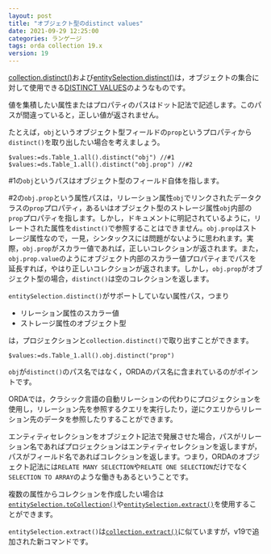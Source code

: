```yaml
---
layout: post
title: "オブジェクト型のdistinct values"
date: 2021-09-29 12:25:00
categories: ランゲージ
tags: orda collection 19.x
version: 19
---
```


[collection.distinct()](https://doc.4d.com/4Dv19/4D/19/collectiondistinct.305-5392047.ja.html)および[entitySelection.distinct()](https://doc.4d.com/4Dv19/4D/19/entitySelectiondistinct.305-5391660.ja.html)は，オブジェクトの集合に対して使用できる[DISTINCT VALUES](https://doc.4d.com/4Dv19/4D/19/DISTINCT-VALUES.301-5393149.ja.html)のようなものです。

値を集積したい属性またはプロパティのパスはドット記法で記述します。このパスが間違っていると，正しい値が返されません。

たとえば，`obj`というオブジェクト型フィールドの`prop`というプロパティから`distinct()`を取り出したい場合を考えましょう。

```
$values:=ds.Table_1.all().distinct("obj") //#1
$values:=ds.Table_1.all().distinct("obj.prop") //#2
```

#1の`obj`というパスはオブジェクト型のフィールド自体を指します。

#2の`obj.prop`という属性パスは，リレーション属性`obj`でリンクされたデータクラスの`prop`プロパティ，あるいはオブジェクト型のストレージ属性`obj`内部の`prop`プロパティを指します。しかし，ドキュメントに明記されているように，リレートされた属性を`distinct()`で参照することはできません。`obj.prop`はストレージ属性なので，一見，シンタックスには問題がないように思われます。実際，`obj.prop`がスカラー値であれば，正しいコレクションが返されます。また，`obj.prop.value`のようにオブジェクト内部のスカラー値プロパティまでパスを延長すれば，やはり正しいコレクションが返されます。しかし，`obj.prop`がオブジェクト型の場合，`distinct()`は空のコレクションを返します。

`entitySelection.distinct()`がサポートしていない属性パス，つまり

* リレーション属性のスカラー値
* ストレージ属性のオブジェクト型

は，プロジェクションと`collection.distinct()`で取り出すことができます。

```
$values:=ds.Table_1.all().obj.distinct("prop")
```

`obj`が`distinct()`のパス名ではなく，ORDAのパス名に含まれているのがポイントです。

ORDAでは，クラシック言語の自動リレーションの代わりにプロジェクションを使用し，リレーション先を参照するクエリを実行したり，逆にクエリからリレーション先のデータを参照したりすることができます。

エンティティセレクションをオブジェクト記法で発展させた場合，パスがリレーション名であればプロジェクションはエンティティセレクションを返しますが，パスがフィールド名であればコレクションを返します。つまり，ORDAのオブジェクト記法には`RELATE MANY SELECTION`や`RELATE ONE SELECTION`だけでなく`SELECTION TO ARRAY`のような働きもあるということです。

複数の属性からコレクションを作成したい場合は[`entitySelection.toCollection()`](https://doc.4d.com/4Dv19/4D/19/entitySelectiontoCollection.305-5391677.ja.html)や[`entitySelection.extract()`](https://doc.4d.com/4Dv19/4D/19/entitySelectionextract.305-5391688.ja.html)を使用することができます。

`entitySelection.extract()`は[`collection.extract()`](https://doc.4d.com/4Dv19/4D/19/collectionextract.305-5392059.ja.html)に似ていますが，v19で追加された新コマンドです。
